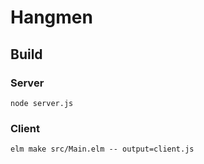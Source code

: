 # Hangmen

## Build

### Server

```
node server.js
```

### Client

```
elm make src/Main.elm -- output=client.js
```